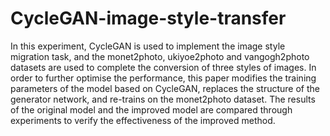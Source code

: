 # CycleGAN-image-style-transfer
In this experiment, CycleGAN is used to implement the image style migration task, and the monet2photo,
ukiyoe2photo and vangogh2photo datasets are used to complete the conversion of three styles of images. In order
to further optimise the performance, this paper modifies the training parameters of the model based on CycleGAN,
replaces the structure of the generator network, and re-trains on the monet2photo dataset. The results of the original
model and the improved model are compared through experiments to verify the effectiveness of the improved method.
